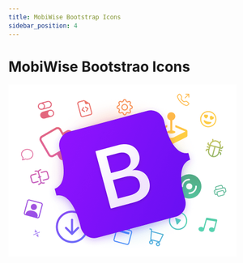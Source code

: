 ```yaml
---
title: MobiWise Bootstrap Icons
sidebar_position: 4
---
```


# MobiWise Bootstrao Icons

![Exemple de bannière](bootstrap-icons.png)
